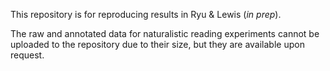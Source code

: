 This repository is for reproducing results in Ryu & Lewis (*in prep*).

The raw and annotated data for naturalistic reading experiments cannot be uploaded to the repository due to their size, but they are available upon request.
